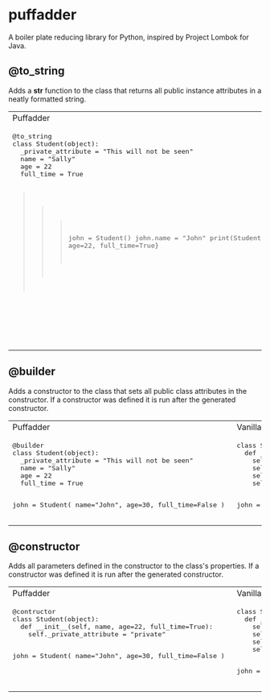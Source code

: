 # puffadder
A boiler plate reducing library for Python, inspired by Project Lombok for Java.


## @to_string

Adds a __str__ function to the class that returns all public instance attributes in a neatly formatted string.

<table border="0">
<tr>
<td>
Puffadder
</td>
<td>
Vanilla Python
</td>
</tr>
<tr valign="top">
<td>
  <pre lang="python">
@to_string
class Student(object):
  _private_attribute = "This will not be seen"
  name = "Sally"
  age = 22
  full_time = True

>>> john = Student()
>>> john.name = "John"
>>> print(Student())
{name=John, age=22, full_time=True}
  </pre>
</td>
<td>
  <pre lang="python">
class Student(object):
  _private_attribute = "This will not be seen"
  name = "Sally"
  age = 22
  full_time = True

  def __str__(self):
    return "{{name={}, age={}, full_time={}}}"
      .format(self.name, self.age, self.ful_time)

>>> john = Student()
>>> john.name = "John"
>>> print(Student())
{name=John, age=22, full_time=True}
  </pre>
</td>
</tr>
</table>


## @builder

Adds a constructor to the class that sets all public class attributes in the constructor. If a constructor was defined it is run after the generated constructor.

<table border="0">
<tr>
<td>
Puffadder
</td>
<td>
Vanilla Python
</td>
</tr>
<tr valign="top">
<td>
  <pre lang="python">
@builder
class Student(object):
  _private_attribute = "This will not be seen"
  name = "Sally"
  age = 22
  full_time = True

john = Student(
    name="John",
    age=30,
    full_time=False
)
  </pre>
</td>
<td>
  <pre lang="python">
class Student(object):
  def __init__(self, name="Sally", age=22, full_time=True):
    self.name = name
    self.age = age
    self.full_time = full_time
    self._private_attribute = "This will not be seen"

john = Student(
    name="John",
    age=30,
    full_time=False
)
  </pre>
</td>
</tr>
</table>


## @constructor

Adds all parameters defined in the constructor to the class's properties. If a constructor was defined it is run after the generated constructor.

<table border="0">
<tr>
<td>
Puffadder
</td>
<td>
Vanilla Python
</td>
</tr>
<tr valign="top">
<td>
  <pre lang="python">
@contructor
class Student(object):
  def __init__(self, name, age=22, full_time=True):
    self._private_attribute = "private"

john = Student(
    name="John",
    age=30,
    full_time=False
)
  </pre>
</td>
<td>
  <pre lang="python">
class Student(object):
  def __init__(self, name, age=22, full_time=True):
    self.name = name
    self.age = age
    self.full_time = full_time
    self._private_attribute = "private"

john = Student(
    name="John",
    age=30,
    full_time=False
)
  </pre>
</td>
</tr>
</table>
